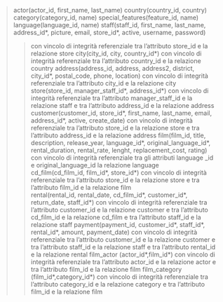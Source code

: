>actor(actor_id, first_name, last_name) 
>country(country_id, country)  
>category(category_id, name) 
>special_features(feature_id, name)  
>language(language_id, name) 
>staff(staff_id, first_name, last_name, address_id*, picture, email, store_id*, active, username, password) 
>>con vincolo di integrità referenziale tra l’attributo store_id e la relazione store 
>city(city_id, city, country_id*)
>>con vincolo di integrità referenziale tra l’attributo country_id e la relazione country 
>address(address_id, address, address2, district, city_id*, postal_code, phone, location)
>>con vincolo di integrità referenziale tra l’attributo city_id e la relazione city  
>store(store_id, manager_staff_id*, address_id*)
>>con vincolo di integrità referenziale tra l’attributo manager_staff_id e la relazione staff e tra l’attributo address_id e la relazione address 
>customer(customer_id, store_id*, first_name, last_name, email, address_id*, active, create_date)
>>con vincolo di integrità referenziale tra l’attributo store_id e la relazione store e tra l’attributo address_id e la relazione address 
>film(film_id, title, description, release_year, language_id*, original_language_id*, rental_duration, rental_rate, lenght, replacement_cost, rating)
>>con vincolo di integrità referenziale tra gli attributi language _id e original_language_id la relazione language  
>cd_film(cd_film_id, film_id*, store_id*)
>>con vincolo di integrità referenziale tra l’attributo store_id e la relazione store e tra l’attributo film_id e la relazione film  
>rental(rental_id, rental_date, cd_film_id*, customer_id*, return_date, staff_id*)
>>con vincolo di integrità referenziale tra l’attributo customer_id e la relazione customer e tra l’attributo cd_film_id e la relazione cd_film e tra l’attributo staff_id e la relazione staff 
>payment(payment_id, customer_id*, staff_id*, rental_id*, amount, payment_date)
>>con vincolo di integrità referenziale tra l’attributo customer_id e la relazione customer e tra l’attributo staff_id e la relazione staff e tra l’attributo rental_id e la relazione rental 
>film_actor (actor_id*,film_id*) con vincolo di integrità referenziale tra l’attributo actor_id e la relazione actor e tra l’attributo film_id e la relazione film 
>film_category (film_id*,category_id*)
>>con vincolo di integrità referenziale tra l’attributo category_id e la relazione category e tra l’attributo film_id e la relazione film